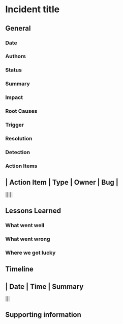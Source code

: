# Incident title

## General

### Date

### Authors

### Status

### Summary

### Impact

### Root Causes

### Trigger

### Resolution

### Detection

### Action Items

## | Action Item | Type | Owner | Bug |

|||||

## Lessons Learned

### What went well

### What went wrong

### Where we got lucky

## Timeline

## | Date | Time | Summary

|||

## Supporting information
